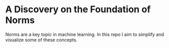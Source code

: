 # A Discovery on the Foundation of Norms

Norms are a key topic in machine learning. In this repo I aim to simplify and visualize some of these concepts.

